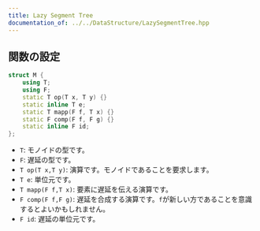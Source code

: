 ```yaml
---
title: Lazy Segment Tree
documentation_of: ../../DataStructure/LazySegmentTree.hpp
---
```


## 関数の設定
```cpp
struct M {
    using T;
    using F;
    static T op(T x, T y) {}
    static inline T e;
    static T mapp(F f, T x) {}
    static F comp(F f, F g) {}
    static inline F id;
};
```
* `T`: モノイドの型です。
* `F`: 遅延の型です。
* `T op(T x,T y)`: 演算です。モノイドであることを要求します。
* `T e`: 単位元です。
* `T mapp(F f,T x)`: 要素に遅延を伝える演算です。
* `F comp(F f,F g)`: 遅延を合成する演算です。`f`が新しい方であることを意識するとよいかもしれません。
* `F id`: 遅延の単位元です。